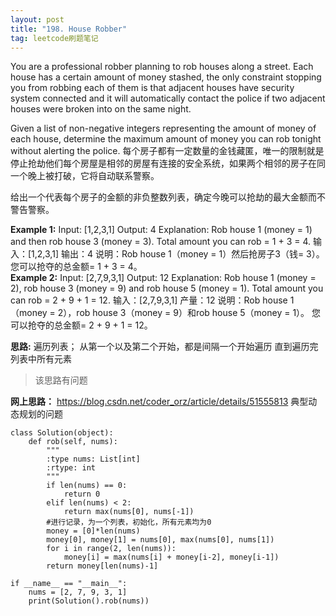 ```yaml
---
layout: post
title: "198. House Robber"
tag: leetcode刷题笔记
---
```


You are a professional robber planning to rob houses along a street. Each house has a certain amount of money stashed, the only constraint stopping you from robbing each of them is that adjacent houses have security system connected and it will automatically contact the police if two adjacent houses were broken into on the same night.

Given a list of non-negative integers representing the amount of money of each house, determine the maximum amount of money you can rob tonight without alerting the police.
每个房子都有一定数量的金钱藏匿，唯一的限制就是停止抢劫他们每个房屋是相邻的房屋有连接的安全系统，如果两个相邻的房子在同一个晚上被打破，它将自动联系警察。

给出一个代表每个房子的金额的非负整数列表，确定今晚可以抢劫的最大金额而不警告警察。

**Example 1:**
Input: [1,2,3,1]
Output: 4
Explanation: Rob house 1 (money = 1) and then rob house 3 (money = 3).
             Total amount you can rob = 1 + 3 = 4.
输入：[1,2,3,1]
输出：4
说明：Rob house 1（money = 1）然后抢房子3（钱= 3）。
您可以抢夺的总金额= 1 + 3 = 4。
​             
**Example 2:**
Input: [2,7,9,3,1]
Output: 12
Explanation: Rob house 1 (money = 2), rob house 3 (money = 9) and rob house 5 (money = 1).
             Total amount you can rob = 2 + 9 + 1 = 12.
输入：[2,7,9,3,1]
产量：12
说明：Rob house 1（money = 2），rob house 3（money = 9）和rob house 5（money = 1）。
您可以抢夺的总金额= 2 + 9 + 1 = 12。

**思路:**
遍历列表；
从第一个以及第二个开始，都是间隔一个开始遍历
直到遍历完列表中所有元素
>该思路有问题

**网上思路：**
<https://blog.csdn.net/coder_orz/article/details/51555813>
典型动态规划的问题

~~~
class Solution(object):
    def rob(self, nums):
        """
        :type nums: List[int]
        :rtype: int
        """
        if len(nums) == 0:
            return 0
        elif len(nums) < 2:
            return max(nums[0], nums[-1])
        #进行记录，为一个列表，初始化，所有元素均为0
        money = [0]*len(nums)
        money[0], money[1] = nums[0], max(nums[0], nums[1])
        for i in range(2, len(nums)):
            money[i] = max(nums[i] + money[i-2], money[i-1])
        return money[len(nums)-1]

if __name__ == "__main__":
    nums = [2, 7, 9, 3, 1]
    print(Solution().rob(nums))
~~~
